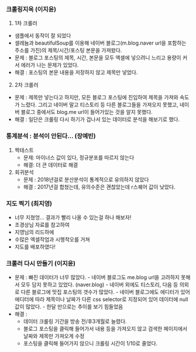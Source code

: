 ### 크롤링지옥 (이지윤)

1. 1차 크롤러 
- 샘플에서 동작이 잘 되었다
- 셀레늄과 beautifulSoup를 이용해 네이버 블로그(m.blog.naver url을 포함하는 주소를 가진)의 제목/시간/포스팅 본문을 가져왔다. 
- 문제 : 블로그 포스팅의 제목, 시간, 본문을 모두 엑셀에 넣으려니 느리고 용량이 커서 에러가 나는 문제가 있었다. 
- 해결 : 포스팅의 본문 내용을 저장하지 않고 제목만 넣었다. 

2. 2차 크롤러
- 문제 : 제목만 넣는다고 하지만, 모든 블로그 포스팅에 진입하여 제목을 가져와 속도가 느렸다. 그리고 네이버 말고 티스토리 등 다른 블로그들을 가져오지 못했고, 네이버 블로그 중에서도 blog.me url이 들어가있는 것을 알지 못했다. 
- 해결 : 일단은 크롤링 다시 하기가 겁나서 있는 데이터로 분석을 해보기로 했다. 



### 통계분석 : 분석이 안된다... (장예빈)

1. 짝테스트
   - 문제: 마이너스 값이 있다, 정규분포를 따르지 않는다
   - 해결: 더 큰 데이터로 해결
2. 회귀분석
   - 문제 : 2018년걸로 분산분석이 통계적으로 유의하지 않았다
   - 해결 : 2017년걸 합쳤는데, 유의수준은 괜찮았는데 r스퀘어 값이 낮았다. 



### 지도 찍기 (최지영)

- 너무 지쳤엉... 결과가 빨리 나올 수 있는걸 하나 해보자!
- 조경상님 자료를 참고하여
- 지영님의 리드하에
- 수많은 엑셀작업과 시행착오를 거쳐
- 지도를 배포하였다!



### 크롤러 다시 만들기 (이지윤)

- 문제 : 빠진 데이터가 너무 많았다. 
      - 네이버 블로그도 me.blog url을 고려하지 못해서 모두 담지 못하고 있었다. (naver.blog)
      - 네이버 외에도 티스토리, 다음 등 의외로 다른 블로그에 맛집 포스팅의 갯수가 많았다. 
      - 네이버 블로그에도 에디터가 있어 에디터에 따라 제목이나 날짜가 다른 css selector로 지정되어 있어 데이터에 null값이 많았다. 
      - 한달 만으로는 추이를 보기 힘들었음
- 해결 : 
   - 데이터 크롤링 기간을 방송 전/후3개월로 늘렸다. 
   - 블로그 포스팅을 클릭해 들어가서 내용 등을 가져오지 않고 검색한 페이지에서 날짜와 제목만 가져오게 수정
   - 포스팅을 클릭해 들어가지 않으니 크롤링 시간이 1/10로 줄었다. 



